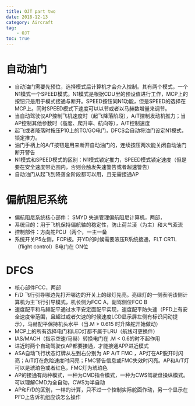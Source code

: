 ```yaml
---
title: OJT part two
date: 2018-12-13
category: Aircraft
tag:
    - OJT
toc: true
---
```


# 自动油门
* 自动油门需要先预位，选择模式后计算机才会介入控制。其有两个模式，一个N1模式一个SPEED模式。N1模式是根据CDU里的预设值进行工作，MCP上的按钮只是用于模式接通与断开。SPEED按钮同N1功能，但是SPEED的选择在MCP上。同时SPEED模式下速度可以以节或者以马赫数增量来调节。
* 当自动驾驶仪AP控制飞机速度时（起飞降落阶段），A/T控制发动机推力；当AP控制其他参数时（高度、爬升率、航向等），A/T控制速度
* 起飞或者降落时按压P10上的TO/GO电门，DFCS会自动将油门设定N1模式，锁定推力。
* 油门手柄上的A/T按钮是用来断开自动油门的，连续按压两次能关闭自动油门断开警告
* N1模式和SPEED模式的区别：N1模式锁定推力，SPEED模式锁定速度（但是要在安全速度带范围内，否则会触发失速警告或者超速警告）
* 自动油门从起飞到降落全阶段都可以用，且无需接通AP

# 偏航阻尼系统
* 偏航阻尼系统核心部件： SMYD 失速管理偏航阻尼计算机，两部，
* 系统目的：用于飞机保持偏航轴的稳定性，防止荷兰滚（为主）和大气紊流
* 控制部件：方向舵PCU（两个，一主一备
* 系统开关P5左侧，FCP板。开YD的时候需要液压B系统接通，FLT CRTL（flight control）B电门在 ON位

# DFCS
* 核心部件FCC，两部
* F/D 飞行引导哪边先打开哪边的开关上的绿灯先亮。亮绿灯的一侧表明该侧计算机为主飞行引导模式，机长侧为FCC A，副驾侧位FCC B
* 速度配平和马赫配平通过水平安定面配平实现，速度配平防失速（PFD上有安全速度带范围，且超过或者欠速的时候速度LCD显示屏左侧有标识闪动提示），马赫配平保持机头水平（当.M > 0.615 时升降舵开始做动）
* MCP上的所有选择电门和LED灯都不属于LRU（航线可更换件）
* IAS/MACH（指示空速/马赫）转换电门在 .M < 0.6的时不起作用
* 进近时两个自动驾驶仪AP都要接通，才能接通APP进近模式
* ASA自动飞行状态灯牌从左到右分别为 AP A/T FMC ，AP灯在AP脱开时闪亮；A/T灯在危险速度时闪亮；FMC警告信息或FMC失效时闪亮。AP和A/T灯可以是琥珀色或者红色，FMC灯为琥珀色
* AP的接通有两种模式，一种为CMD指令模式，一种为CWS驾驶盘操纵模式。可以理解CMD为全自动，CWS为半自动
* AP和F/D的区别，一样的计算，只不过一个控制实际舵面作动，另一个显示在PFD上告诉机组应该怎么操作


